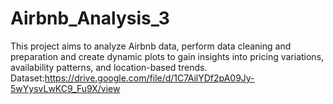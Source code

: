 # Airbnb_Analysis_3
This project aims to analyze Airbnb data, perform data cleaning and preparation and create dynamic plots to gain insights into pricing variations, availability patterns, and location-based trends.
Dataset:https://drive.google.com/file/d/1C7AilYDf2pA09Jy-5wYysvLwKC9_Fu9X/view
